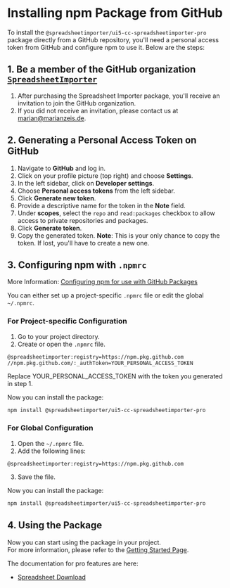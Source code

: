 # Installing  npm Package from GitHub

To install the `@spreadsheetimporter/ui5-cc-spreadsheetimporter-pro` package directly from a GitHub repository, you'll need a personal access token from GitHub and configure npm to use it. Below are the steps:

## 1. Be a member of the GitHub organization [`SpreadsheetImporter`](https://github.com/SpreadsheetImporter)

1. After purchasing the Spreadsheet Importer package, you'll receive an invitation to join the GitHub organization.
2. If you did not receive an invitation, please contact us at [marian@marianzeis.de](mailto:marian@marianzeis.de).

## 2. Generating a Personal Access Token on GitHub

1. Navigate to **GitHub** and log in.
2. Click on your profile picture (top right) and choose **Settings**.
3. In the left sidebar, click on **Developer settings**.
4. Choose **Personal access tokens** from the left sidebar.
5. Click **Generate new token**.
6. Provide a descriptive name for the token in the **Note** field.
7. Under **scopes**, select the `repo` and `read:packages` checkbox to allow access to private repositories and packages.
8. Click **Generate token**.
9. Copy the generated token. **Note**: This is your only chance to copy the token. If lost, you'll have to create a new one.

## 3. Configuring npm with `.npmrc`

More Information: [Configuring npm for use with GitHub Packages](https://docs.github.com/en/packages/working-with-a-github-packages-registry/working-with-the-npm-registry)

You can either set up a project-specific `.npmrc` file or edit the global `~/.npmrc`.

### For Project-specific Configuration

1. Go to your project directory.
2. Create or open the `.npmrc` file.

```plaintext
@spreadsheetimporter:registry=https://npm.pkg.github.com
//npm.pkg.github.com/:_authToken=YOUR_PERSONAL_ACCESS_TOKEN
```

Replace YOUR_PERSONAL_ACCESS_TOKEN with the token you generated in step 1.

Now you can install the package:  

```bash
npm install @spreadsheetimporter/ui5-cc-spreadsheetimporter-pro
```

### For Global Configuration

1. Open the `~/.npmrc` file.
2. Add the following lines:

```plaintext
@spreadsheetimporter:registry=https://npm.pkg.github.com
```

3. Save the file.

Now you can install the package:

```bash
npm install @spreadsheetimporter/ui5-cc-spreadsheetimporter-pro
```

## 4. Using the Package

Now you can start using the package in your project.  
For more information, please refer to the [Getting Started Page](./../GettingStarted.md).

The documentation for pro features are here:

- [Spreadsheet Download](./spreadsheetdownload.md)
